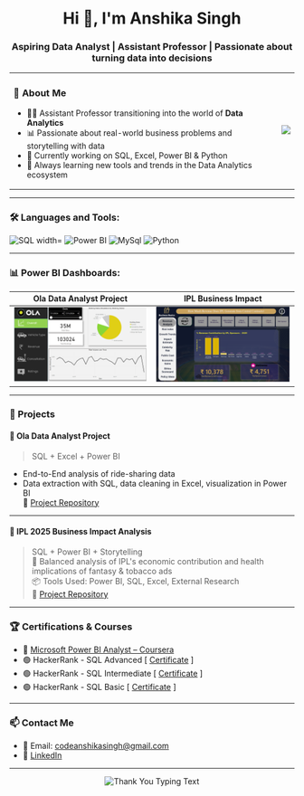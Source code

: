 <h1 align="center">Hi 👋, I'm Anshika Singh</h1>
<h3 align="center">Aspiring Data Analyst | Assistant Professor  | Passionate about turning data into decisions</h3>

<table>
  <tr>
    <td>
      <h3>🌟 About Me</h3>
      <ul>
        <li>👩‍🏫 Assistant Professor transitioning into the world of <strong>Data Analytics</strong></li>
        <li>📊 Passionate about real-world business problems and storytelling with data</li>
        <li>🚀 Currently working on SQL, Excel, Power BI & Python</li>
        <li>🧠 Always learning new tools and trends in the Data Analytics ecosystem</li>
      </ul>
    </td>
    <td>
      <img src="https://media.giphy.com/media/qgQUggAC3Pfv687qPC/giphy.gif" width="300" />
    </td>
  </tr>
</table>


---

### 🛠️ Languages and Tools:
<p align="left">
  <img src="https://camo.githubusercontent.com/f0c7f8923ef8ad189fc79d33a4db16cf43f260d1a50ccd37b61da50d86947400/68747470733a2f2f696d672e69636f6e73382e636f6d2f3f73697a653d3130302669643d31313735363126666f726d61743d706e6726636f6c6f723d303030303030" alt="SQL width="40" height="40"/> 
  <img src="https://camo.githubusercontent.com/57247cc4557712e0b8d125d531528701ab118d11396d24da837f34f94e877ed2/68747470733a2f2f696d672e69636f6e73382e636f6d2f3f73697a653d3130302669643d71596677707352584563706326666f726d61743d706e6726636f6c6f723d303030303030" alt="Power BI" width="40" height="40"/>
  <img src="https://camo.githubusercontent.com/e8dbc145c99f0b59249237ccc0a97d3d7d9f94dc4e17ec3b9a22363f069e0270/68747470733a2f2f696d672e69636f6e73382e636f6d2f3f73697a653d3130302669643d68596f454c4e776e6947686926666f726d61743d706e6726636f6c6f723d303030303030" alt="MySql" width="40" height="40"/> 
  <img src="https://cdn.iconscout.com/icon/free/png-256/python-3521655-2945099.png" alt="Python" width="40" height="40"/>
</p>

---

### 📊 Power BI Dashboards:
| Ola Data Analyst Project | IPL Business Impact |
|--------------------------|----------------------|
| [<img src="https://raw.githubusercontent.com/SinghAnshika1/Ola-Data-Analytics-Project/refs/heads/main/Slide1.PNG" width="300"/>](https://app.powerbi.com/view?r=eyJrIjoiYzJhYzAzNzktOTZkZi00YzljLTk0NTItODJmY2UwZWZiNTFiIiwidCI6IjM0NGI0MjVhLTcyZWMtNDE2My05YTE1LWRjODkxY2Q2YmNhYiJ9&pageName=2e958de34c53720d6366) | [<img src="https://github.com/SinghAnshika1/IPL-Economic-Social-Impact-2025/blob/main/Slide2.PNG" width="300"/>](https://app.powerbi.com/view?r=eyJrIjoiMjk0ODliOWYtZDdiNS00OWUzLWI2OGUtNTU4NmU3YmU0YjEzIiwidCI6IjM0NGI0MjVhLTcyZWMtNDE2My05YTE1LWRjODkxY2Q2YmNhYiJ9&pageName=e1ff3a3d38ecaa55b494) |

---

### 🧠 Projects

#### 📌 Ola Data Analyst Project
> SQL + Excel + Power BI   
- End-to-End analysis of ride-sharing data  
- Data extraction with SQL, data cleaning in Excel, visualization in Power BI  
🔗 [Project Repository](https://github.com/SinghAnshika1/Ola-Data-Analytics-Project)

---

#### 📌 IPL 2025 Business Impact Analysis
> SQL + Power BI + Storytelling  
🎯 Balanced analysis of IPL's economic contribution and health implications of fantasy & tobacco ads  
📦 Tools Used: Power BI, SQL, Excel, External Research  
🔗 [Project Repository](https://github.com/SinghAnshika1/IPL-Economic-Social-Impact-2025)

---

### 🏆 Certifications & Courses
- 🧾 [Microsoft Power BI Analyst – Coursera](https://www.coursera.org/api/certificate.v1/pdf/IXYZ94LCVSME)
- 🟢 HackerRank - SQL Advanced [ [Certificate](https://www.hackerrank.com/certificates/78cce075884f) ]
- 🟢 HackerRank - SQL Intermediate [ [Certificate](https://www.hackerrank.com/certificates/557e0aa88b1d) ]
- 🟢 HackerRank - SQL Basic [ [Certificate](https://www.hackerrank.com/certificates/b481b4cc5131) ]

---

### 📫 Contact Me
- 📧 Email: codeanshikasingh@gmail.com  
- 💼 [LinkedIn](https://www.linkedin.com/in/anshika-singh-22a538252/)



---
<p align="center">

  <img src="https://camo.githubusercontent.com/ac8de58cf050771002ef868828bf156ad54610ddc57544aa42d9198396cd99bd/68747470733a2f2f726561646d652d747970696e672d7376672e6865726f6b756170702e636f6d2f3f666f6e743d5269676874656f75732673697a653d323526763d74727565266865696768743d3630266475726174696f6e3d35353030266c696e65733d5468616e6b732b466f722b53746f7070696e672b4279212be29c8cf09f8fbd3b2b486176652b612b4e6963652b446179212be29ca83b" alt="Thank You Typing Text" width="300"/>
</p>
